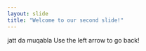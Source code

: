 ```yaml
---
layout: slide
title: "Welcome to our second slide!"
---
```

jatt da muqabla
Use the left arrow to go back!
